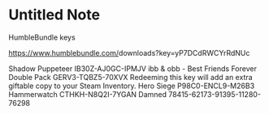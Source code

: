 # Untitled Note

HumbleBundle keys

<https://www.humblebundle.com/>downloads?key=yP7DCdRWCYrRdNUc

Shadow Puppeteer
IB30Z-AJ0GC-IPMJV
ibb & obb - Best Friends Forever Double Pack
GERV3-TQBZ5-70XVX
Redeeming this key will add an extra giftable copy to your Steam Inventory.
Hero Siege
P98C0-ENCL9-M26B3
Hammerwatch
CTHKH-N8Q2I-7YGAN
Damned
78415-62173-91395-11280-76298
